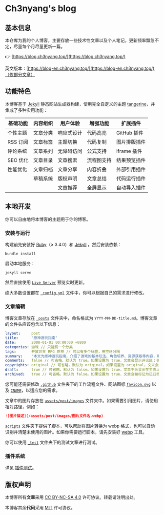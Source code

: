# Ch3nyang's blog

## 基本信息

本仓库为我的个人博客，主要存放一些技术性文章以及个人笔记。更新频率飘忽不定，尽量每个月尽量更新一篇。

👉 [https://blog.ch3nyang.top/](https://blog.ch3nyang.top/)

英文版本：[https://blog-en.ch3nyang.top/](https://blog-en.ch3nyang.top/)（仅部分文章）

## 功能特色

本博客基于 [Jekyll](https://jekyllrb.com/) 静态网站生成器构建，使用完全自定义的主题 [tangerine](https://github.com/wcy-dt/tangerine)，并集成了多种实用功能：

| 基础功能 | 内容组织 | 用户体验 | 增强功能 | 扩展插件 |
|----------|----------|----------|----------|----------|
| 个性主题 | 文章分类 | 响应式设计 | 代码高亮 | GitHub 插件 |
| RSS 订阅 | 文章标签 | 主题切换 | 代码复制 | 图片排版插件 |
| 评论系统 | 文章系列 | 无障碍访问 | 公式支持 | iframe 插件 |
| SEO 优化 | 文章目录 | 文章搜索 | 流程图支持 | 结果预览插件 |
| 性能优化 | 文章归档 | 文章分享 | 内容折叠 | 外部引用插件 |
|        | 草稿系统 | 版权声明 | 文章总结 | 代码运行插件 |
|        |         | 文章推荐 | 全屏显示 | 自动导入插件 |

## 本地开发

你可以自由地将本博客的主题用于你的博客。

### 安装与运行

构建前先安装好 [Ruby](https://rubyinstaller.org/downloads/)（≥ 3.4.0）和 [Jekyll](https://jekyllrb.com/docs/installation/) ，然后安装依赖：

```shell
bundle install
```

启动本地服务：

```shell
jekyll serve
```

然后直接使用 [`Live Server`](https://marketplace.visualstudio.com/items?itemName=ritwickdey.LiveServer) 预览实时更新。

绝大多数设置都在 [`_config.yml`](./_config.yml) 文件中，你可以根据自己的需求进行修改。

### 文章编辑

博客文章存放在 [`_posts`](./_posts) 文件夹中，命名格式为 `YYYY-MM-DD-title.md`。博客文章的文件头应该包含以下信息：

```yaml
layout:     post
title:      "原神游玩指南"
date:       2000-01-01 00:00:00 +0800
categories: 游戏 // 只能有一个分类
tags:       开放世界 RPG 原神 // 可以有多个标签，用空格分隔
summary:    "本文为原神游玩指南，介绍了游戏的基本玩法、角色培养、资源获取等内容，帮助新手玩家快速上手原神。" // 文章摘要，显示在主页
comments:   false // 可省略，默认为 true。如果设置为 true，文章会显示评论区；否则不显示
copyrights: original // 可省略，默认为 original。如果设置为 original，文末会显示版权声明；否则不显示
draft:      true // 可省略，默认为 false。如果设置为 true，文章不会显示在主页上
archived:   true // 可省略，默认为 false。如果设置为 true，文章会被标记为已归档
```

您可能还需要修改 [`.github`](./.github) 文件夹下的工作流程文件、网站图标 [`favicon.svg`](./favicon.svg) 以及 [`CNAME`](./CNAME)，以适应您的需求。

文章中的图片存放在 [`assets/post/images`](./assets/post/images) 文件夹中。如果需要引用图片，请使用相对路径，例如：

```markdown
![图片描述](/assets/post/images/图片文件名.webp)
```

[`scripts`](./scripts) 文件夹下提供了脚本，可以帮助将图片转换为 webp 格式，也可以自动识别并清楚未使用的图片。如果你需要运行脚本，请先安装好 [webp](https://developers.google.com/speed/webp) 工具。

你可以使用 [`_test`](./_test) 文件夹下的测试文章进行测试。

### 插件系统

详见 [插件测试](./_test/2000-01-02-插件测试.md)。

## 版权声明

本博客所有**文章**采用 [CC BY-NC-SA 4.0](https://creativecommons.org/licenses/by-nc-sa/4.0/) 许可协议。转载请注明出处。

本博客其余**代码**采用 [MIT](https://opensource.org/licenses/MIT) 许可协议。
